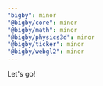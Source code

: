 ```yaml
---
"bigby": minor
"@bigby/core": minor
"@bigby/math": minor
"@bigby/physics3d": minor
"@bigby/ticker": minor
"@bigby/webgl2": minor
---
```


Let's go!
